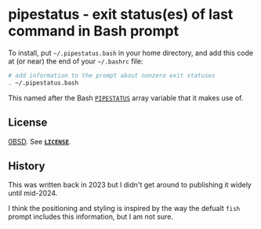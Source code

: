 # pipestatus - exit status(es) of last command in Bash prompt

To install, put `~/.pipestatus.bash` in your home directory, and add this code
at (or near) the end of your `~/.bashrc` file:

```bash
# add information to the prompt about nonzero exit statuses
. ~/.pipestatus.bash
```

This named after the Bash
[`PIPESTATUS`](https://www.gnu.org/software/bash/manual/bash.html#index-PIPESTATUS)
array variable that it makes use of.

## License

[0BSD](https://spdx.org/licenses/0BSD.html). See [**`LICENSE`**](LICENSE).

## History

This was written back in 2023 but I didn't get around to publishing it widely
until mid-2024.

I think the positioning and styling is inspired by the way the defualt `fish`
prompt includes this information, but I am not sure.
